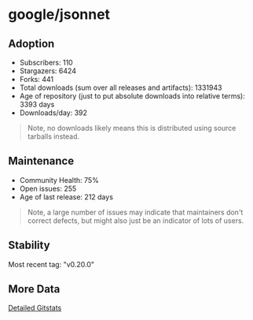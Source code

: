 # google/jsonnet

## Adoption

- Subscribers: 110
- Stargazers: 6424
- Forks: 441
- Total downloads (sum over all releases and artifacts): 1331943
- Age of repository (just to put absolute downloads into relative terms): 3393 days
- Downloads/day: 392

> Note, no downloads likely means this is distributed using source tarballs instead.

## Maintenance

- Community Health: 75%
- Open issues: 255
- Age of last release: 212 days

> Note, a large number of issues may indicate that maintainers don't correct defects, but might also
> just be an indicator of lots of users.

## Stability

Most recent tag: "v0.20.0"

## More Data

[Detailed Gitstats](/bazel-catalog/gitstats/google/jsonnet)

